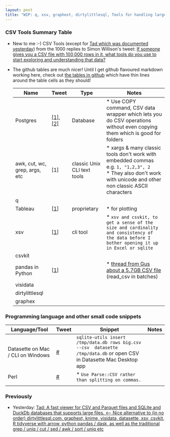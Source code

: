 ```yaml
---
layout: post
title: "WIP: q, xsv, graphext, dirtylittlesql, Tools for handling large CSV files from Simon Willison's mega replied to thread"
---
```

### CSV Tools Summary Table

* New to me :-) CSV Tools (except for [Tad which was documented yesterday](http://rolandtanglao.com/2022/09/20/p1-tad-fast-viewer-csv-parquet-sqlite-datasette-alternative/)) from the 1000 replies to Simon Willison's tweet: [If someone gives you a CSV file with 100,000 rows in it, what tools do you use to start exploring and understanding that data?](https://twitter.com/simonw/status/1572285367382061057)

* The github tables are much nicer! Until I get github flavoured markdown working here, check out [the tables in github](https://github.com/rtanglao/rtDOTcom/blob/master/_posts/2022-09-21-p1-tools-for-large-csv-files-simon-willison.md) which have thin lines around the table cells as they should!

  | Name                            | Tweet                                                        | Type                        | Notes                                                        |
  | ------------------------------- | ------------------------------------------------------------ | --------------------------- | ------------------------------------------------------------ |
  | Postgres                        | [[1]](https://twitter.com/fuzzychef/status/1572389081472208896), [[2]](https://twitter.com/fuzzychef/status/1572428556126556162) | Database                    | * Use COPY command, CSV data wrapper which lets you do CSV operations without even copying them which is good for folders<br /> |
  | awk, cut,  wc, grep, args,  etc | [1]                                                          | classic Unix CLI text tools | * xargs & many classic tools don't work with embedded commas e.g. `1, "1,2,3", 2`<br /> * They also don't work with unicode and other non classic ASCII characters |
  | q                               |                                                              |                             |                                                              |
  | Tableau                         | [[1](https://twitter.com/rajko_rad/status/1572346412091969538)] | proprietary                 | * for plotting                                               |
  | xsv                             | [[1](https://twitter.com/dancow/status/1572286228371841026)] | cli tool                    | * `xsv and csvkit, to get a sense of the size and cardinality and consistency of the data before I bother opening it up in Excel or sqlite` |
  | csvkit                          |                                                              |                             |                                                              |
  | pandas in Python                | [[1](https://twitter.com/gusthema/status/1572318946115592195)] |                             | * [thread from Gus about a 5.7GB CSV file](https://twitter.com/gusthema/status/1456607188277936132) (read_csv in batches) |
  | visidata                        |                                                              |                             |                                                              |
  | dirtylittlesql                  |                                                              |                             |                                                              |
  | graphex                         |                                                              |                             |                                                              |

### Programming language and other small code snippets

| Language/Tool                     | Tweet                                                        | Snippet                                                      | Notes |
| --------------------------------- | ------------------------------------------------------------ | ------------------------------------------------------------ | ----- |
| Datasette on Mac / CLI on Windows | [#](https://twitter.com/simonw/status/1572295332767371265)   | `sqlite-utils insert /tmp/data.db rows big.csv --csv  datasette /tmp/data.db` or open CSV in Datasette Mac Desktop app |       |
| Perl                              | [#](https://twitter.com/adambroach/status/1572510566572498944) | * `Use Parse::CSV rather than splitting on commas.`          |       |
|                                   |                                                              |                                                              |       |




### Previously

* Yesterday: [Tad:  A fast viewer for CSV and Parquet files and SQLite and DuckDb databases  that supports large files.  <-- Nice alternative to (in no order)  dirtylittlesql.com, graphext, knime, visidata, datasette, xsv, csvkit, R  tidyverse with arrow, python pandas / dask, as well as the traditional  grep / uniq / cut / sed / awk / sort / uniq etc   ](http://rolandtanglao.com/2022/09/20/p1-tad-fast-viewer-csv-parquet-sqlite-datasette-alternative/)        




